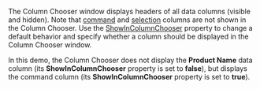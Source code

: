 The Column Chooser window displays headers of all data columns (visible and hidden). Note that [command](https://docs.devexpress.com/Blazor/DevExpress.Blazor.DxDataGridCommandColumn) and [selection](https://docs.devexpress.com/Blazor/DevExpress.Blazor.DxDataGridSelectionColumn) columns are not shown in the Column Chooser. Use the [ShowInColumnChooser](https://docs.devexpress.com/Blazor/DevExpress.Blazor.Base.DxDataGridColumnBase-1.ShowInColumnChooser) property to change a default behavior and specify whether a column should be displayed in the Column Chooser window.

In this demo, the Column Chooser does not display the **Product Name** data column (its **ShowInColumnChooser** property is set to **false**), but displays the command column (its **ShowInColumnChooser** property is set to **true**).

